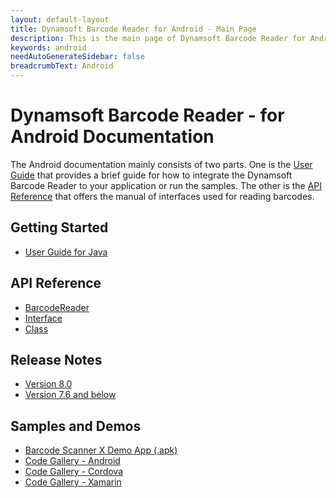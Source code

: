 ```yaml
---
layout: default-layout
title: Dynamsoft Barcode Reader for Android - Main Page
description: This is the main page of Dynamsoft Barcode Reader for Android SDK.
keywords: android
needAutoGenerateSidebar: false
breadcrumbText: Android
---
```



# Dynamsoft Barcode Reader - for Android Documentation

The Android documentation mainly consists of two parts. One is the [User Guide](#getting-started) that provides a brief guide for how to integrate the Dynamsoft Barcode Reader to your application or run the samples. The other is the [API Reference](#api-reference) that offers the manual of interfaces used for reading barcodes.

## Getting Started

- [User Guide for Java](user-guide.md)

## API Reference

- [BarcodeReader](api-reference/#barcodereader-methods)
- [Interface](api-reference/#interface)
- [Class](api-reference/#classes)

## Release Notes
- [Version 8.0](release-notes/android-8.md)
- [Version 7.6 and below](release-notes/android-7.md)

## Samples and Demos

- <a href="https://download2.dynamsoft.com/dbr/android/DynamsoftBarcodeReaderDemoAndroid-8.0.apk" target="_blank">Barcode Scanner X Demo App (.apk)</a>
- <a href="https://www.dynamsoft.com/Downloads/Dynamic-Barcode-Reader-Sample-Download.aspx?tag=android#gallery" target="_blank">Code Gallery - Android</a>
- <a href="https://www.dynamsoft.com/Downloads/Dynamic-Barcode-Reader-Sample-Download.aspx?tag=cordova#gallery" target="_blank">Code Gallery - Cordova</a>
- <a href="https://www.dynamsoft.com/Downloads/Dynamic-Barcode-Reader-Sample-Download.aspx?tag=xamarin#gallery" target="_blank">Code Gallery - Xamarin</a>
